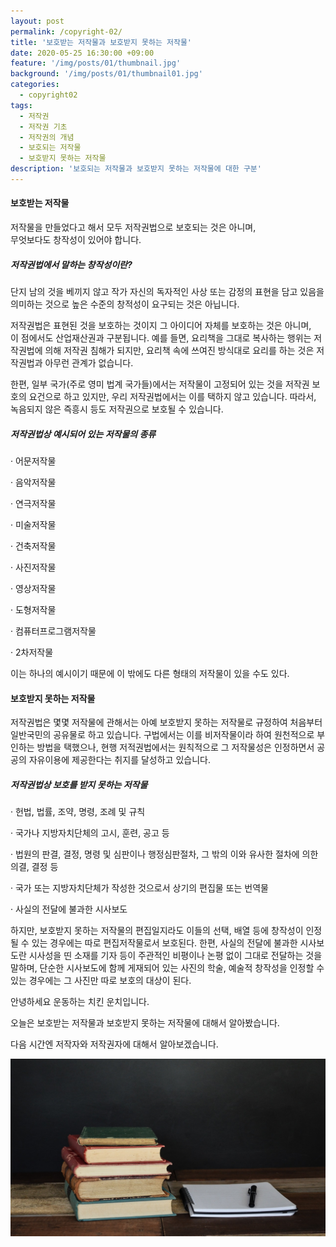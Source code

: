 ```yaml
---
layout: post
permalink: /copyright-02/
title: '보호받는 저작물과 보호받지 못하는 저작물'
date: 2020-05-25 16:30:00 +09:00
feature: '/img/posts/01/thumbnail.jpg'
background: '/img/posts/01/thumbnail01.jpg'
categories:
  - copyright02
tags:
  - 저작권
  - 저작권 기초
  - 저작권의 개념
  - 보호되는 저작물
  - 보호받지 못하는 저작물
description: '보호되는 저작물과 보호받지 못하는 저작물에 대한 구분'
---
```


#### **보호받는 저작물**

저작물을 만들었다고 해서 모두 저작권법으로 보호되는 것은 아니며,<br>무엇보다도 창작성이 있어야 합니다.

##### 저작권법에서 말하는 창작성이란?

단지 남의 것을 베끼지 않고 작가 자신의 독자적인 사상 또는 감정의 표현을 담고 있음을 의미하는 것으로 높은 수준의 창적성이 요구되는 것은 아닙니다.

저작권법은 표현된 것을 보호하는 것이지 그 아이디어 자체를 보호하는 것은 아니며,<br>
이 점에서도 산업재산권과 구분됩니다. 예를 들면, 요리책을 그대로 복사하는 행위는 
저작권법에 의해 저작권 침해가 되지만, 요리책 속에 쓰여진 방식대로 요리를 하는 것은 저작권법과 아무런 관계가 없습니다.

한편, 일부 국가(주로 영미 법계 국가들)에서는 저작물이 고정되어 있는 것을 저작권 보호의 요건으로 하고 있지만, 우리 저작권법에서는 이를 택하지 않고 있습니다. 따라서, 녹음되지 않은 즉흥시 등도 저작권으로 보호될 수 있습니다.

##### 저작권법상 예시되어 있는 저작물의 종류

·    어문저작물

·    음악저작물

·    연극저작물

·    미술저작물

·    건축저작물

·    사진저작물

·    영상저작물

·    도형저작물

·    컴퓨터프로그램저작물

·    2차저작물

이는 하나의 예시이기 때문에 이 밖에도 다른 형태의 저작물이 있을 수도 있다.

 

#### **보호받지 못하는 저작물**

저작권법은 몇몇 저작물에 관해서는 아예 보호받지 못하는 저작물로 규정하여 처음부터 일반국민의 공유물로 하고 있습니다. 구법에서는 이를 비저작물이라 하여 원천적으로 부인하는 방법을 택했으나, 현행 저적권법에서는 원칙적으로 그 저작물성은 인정하면서 공공의 자유이용에 제공한다는 취지를 달성하고 있습니다.

##### 저작권법상 보호를 받지 못하는 저작물

·    헌법, 법률, 조약, 명령, 조례 및 규칙

·    국가나 지방자치단체의 고시, 훈련, 공고 등

·    법원의 판결, 결정, 명령 및 심판이나 행정심판절차, 그 밖의 이와 유사한 절차에 의한 의결, 결정 등

·    국가 또는 지방자치단체가 작성한 것으로서 상기의 편집물 또는 번역물

·    사실의 전달에 불과한 시사보도

하지만, 보호받지 못하는 저작물의 편집일지라도 이들의 선택, 배열 등에 창작성이 인정될 수 있는 경우에는 따로 편집저작물로서 보호된다. 한편, 사실의 전달에 불과한 시사보도란 시사성을 띤 소재를 기자 등이 주관적인 비평이나 논평 없이 그대로 전달하는 것을 말하며, 단순한 시사보도에 함께 게재되어 있는 사진의 학술, 예술적 창작성을 인정할 수 있는 경우에는 그 사진만 따로 보호의 대상이  된다.



안녕하세요 운동하는 치킨 운치입니다.

오늘은 보호받는 저작물과 보호받지 못하는 저작물에 대해서 알아봤습니다.

다음 시간엔 저작자와 저작권자에 대해서 알아보겠습니다.

![그림1](/img/posts/01/header.jpg)